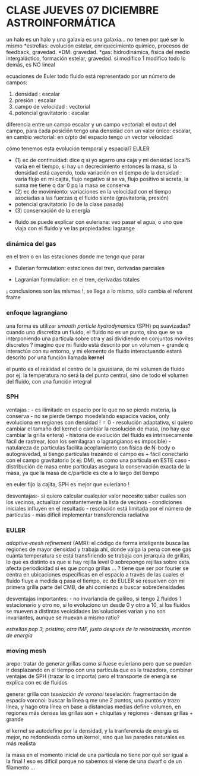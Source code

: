 # CLASE JUEVES 07 DICIEMBRE ASTROINFORMÁTICA

un halo es un halo y una galaxia es una galaxia... no tenen por qué ser lo mismo 
*estrellas: evolución estelar, enriquecimiento químico, procesos de feedback, gravedad.
*DM: gravedad.
*gas: hidrodinámica, fisica del medio intergaláctico, formación estelar, gravedad.
si modifico 1 modifico todo lo demás, es NO lineal

ecuaciones de Euler
todo fluido está representado por un número de campos:
1. densidad : escalar
2. presión : escalar
3. campo de velocidad : vectorial
4. potencial gravitatorio : escalar

diferencia entre un campo escalar y un campo vectorial: el output del campo, para cada posición tengo una densidad con un valor único: escalar, en cambio vectorial: en c/pto del espacio tengo un vector velocidad

cómo tenemos esta evolución temporal y espacial? EULER
- (1) ec de continuidad: dice q si yo agarro una caja y mi densidad local% varía en el tiempo, si hay un decrecimiento entonces la masa, si la densidad está cayendo, toda variación en el tiempo de la densidad : varía flujo en mi cajita, flujo negativo si se va, flujo positivo si acreta, la suma me tiene q dar 0 pq la masa se conserva
- (2) ec de movimiento: variaciones en la velocidad con el tiempo asociadas a las fuerzas q el fluido siente (gravitatoria, presión)
- potencial gravitatorio (lo de la clase pasada)
- (3) conservación de la energía

* fluido se puede explicar con euleriana: veo pasar el agua, o uno que viaja con el fluido y ve las propiedades: lagrange 

### dinámica del gas
en el tren o en las estaciones donde me tengo que parar

- Eulerian formulation: estaciones del tren, derivadas parciales

- Lagranian formulation: en el tren, derivadas totales

¡ conclusiones son las mismas !, se llega a lo mismo, sólo cambia el referent frame

### enfoque lagrangiano
una forma es utilizar _smooth particle hydrodynamics_ (SPH)
pq suavizadas? cuando uno discretiza un fluido, el fluido no es un punto, sino que se va interponiendo una partícula sobre otra y así
dividiendo en conjuntos móviles discretos ? 
imagino que mi fluido está descrito por un volumen + grande q interactúa con su entorno, y mi elemento de fluido interactuando estará descrito por una función llamada **kernel**

el punto es el realidad el centro de la gaussiana, de mi volumen de fluido
por ej: la temperatura no será la del punto central, sino de todo el volumen del fluido, con una función integral

### SPH
ventajas :  - es ilimitado en espacio por lo que no se pierde materia, la conserva
            - no se pierde tiempo moedelando espacios vacíos, only evoluciona en regiones con densidad $!= 0$
            - resolución adaptativa, si quiero cambiar el tamaño del kernel o cambiar la resolución de masa, (no hay que cambiar la grilla entera)
            - historia de evolución del fluido es intrínsecamente fácil de rastrear, (con los semilagran o lagrangianos es imposible)
            - natulareza de partículas facilita acoplamiento con física de N-body o autogravedad, si tiengo partículas trazando el campo es + fácil conectarlo con el campo gravitatorio (x ej: DM), es como una partícula en ESTE caso
            - distribución de masa entre partículas asegura la conservación exacta de la masa, ya que la masa de c/particle es cte a lo largo del tiempo

en euler fijo la cajita, SPH es mejor que euleriano !

desventajas:- si quiero calcular cualquier valor necesito saber cuáles son los vecinos,   actualizar constantemente la lista de vecinos
            - condiciones iniciales influyen en el resultado
            - resolución está limitada por el número de partículas
            - más difícil implementar transferencia radiativa

### EULER
_adaptive-mesh refinement_ (AMR): el código de forma inteligente busca las regiones de mayor densidad y trabaja ahí, donde valga la pena
con ese gas cuánta temperatura se está transfiriendo
se trabaja con jerarquía de grillas, lo que es distinto es que si hay rejilla level 0 sobrepongo rejillas sobre esta.
afecta periodicidad si es que pongo grillas ... ? tiene que ser por fourier
se centra en ubicaciones específicas en el espacio a través de las cuales el fluido fluye a medida q pasa el tiempo, ec de EULER se resuelven con 
mi primera grilla parte del CMB, de ahí comienzo a buscar sobredensidades

desventajas importantes: - no invariancia de galileo, si tengo 2 fluidos 1 estacionario y otro no, si lo evoluciono un desde 0 y otro a 10, si los fluidos se mueven a distintas veolcidades las soluciones varían y no son invariantes, aunque se muevan a mismo ratio?

_estrellas pop 3, prístino, otra IMF, justo después de la reionización, montón de energía_

### moving mesh
arepo: tratar de generar grillas como si fuese euleriano pero que se puedan ir desplazando en el tiempo con una partícula que es la trazadora, combinar ventajas de SPH (trazar lo q importa) pero el transporte de energía se explica con ec de fluidos

generar grilla con _teselación de voronoi_
teselación: fragmentación de espacio
voronoi: buscar la línea q me une 2 puntos, uno puntos y trazo línea, y hago otra línea
en base a distancias medias define volumen, en regiones más densas las grillas son + chiquitas y regiones - densas grillas + grande

el kernel se autodefine por la densidad, y la tranferencia de energía es mejor, no redondeada como un kernel, sino que las paredes naturales es más realista

la masa en el momento inicial de una partícula no tiene por qué ser igual a la final !
eso es difícil porque no sabemos si viene de una dwarf o de un filamento ...

